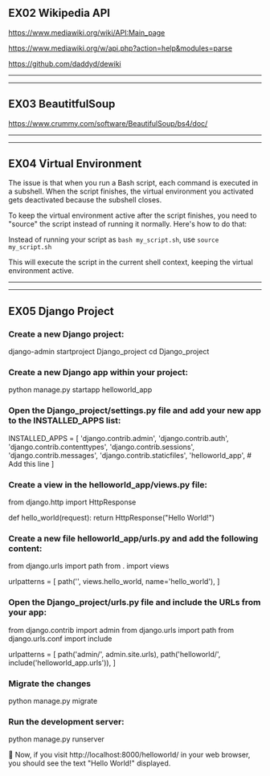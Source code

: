## EX02 Wikipedia API

https://www.mediawiki.org/wiki/API:Main_page

https://www.mediawiki.org/w/api.php?action=help&modules=parse

https://github.com/daddyd/dewiki

---
---

## EX03 BeautitfulSoup

https://www.crummy.com/software/BeautifulSoup/bs4/doc/

---
---

## EX04 Virtual Environment

The issue is that when you run a Bash script, each command is executed in a subshell. When the script finishes, the virtual environment you activated gets deactivated because the subshell closes.

To keep the virtual environment active after the script finishes, you need to "source" the script instead of running it normally. Here's how to do that:

Instead of running your script as `bash my_script.sh`, use `source my_script.sh`

This will execute the script in the current shell context, keeping the virtual environment active.

---
---

## EX05 Django Project

### Create a new Django project:

django-admin startproject Django_project
cd Django_project

### Create a new Django app within your project:

python manage.py startapp helloworld_app

### Open the Django_project/settings.py file and add your new app to the INSTALLED_APPS list:

INSTALLED_APPS = [
    'django.contrib.admin',
    'django.contrib.auth',
    'django.contrib.contenttypes',
    'django.contrib.sessions',
    'django.contrib.messages',
    'django.contrib.staticfiles',
    'helloworld_app',  # Add this line
]

### Create a view in the helloworld_app/views.py file:

from django.http import HttpResponse

def hello_world(request):
    return HttpResponse("Hello World!")


### Create a new file helloworld_app/urls.py and add the following content:

from django.urls import path
from . import views

urlpatterns = [
    path('', views.hello_world, name='hello_world'),
]

### Open the Django_project/urls.py file and include the URLs from your app:

from django.contrib import admin
from django.urls import path
from django.urls.conf import include

urlpatterns = [
    path('admin/', admin.site.urls),
    path('helloworld/', include('helloworld_app.urls')),
]

### Migrate the changes

python manage.py migrate

### Run the development server:

python manage.py runserver


🎯 Now, if you visit http://localhost:8000/helloworld/ in your web browser, you should see the text "Hello World!" displayed.
